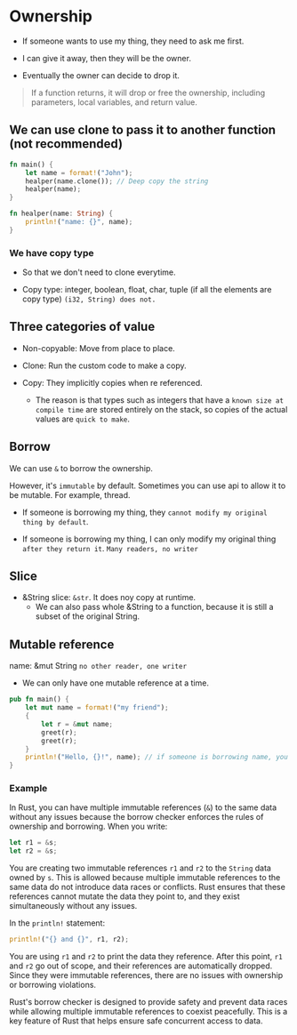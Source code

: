 # Ownership

- If someone wants to use my thing, they need to ask me first.

- I can give it away, then they will be the owner.

- Eventually the owner can decide to drop it.

> If a function returns, it will drop or free the ownership, including parameters, local variables, and return value.

## We can use clone to pass it to another function (not recommended)

```rust
fn main() {
    let name = format!("John");
    healper(name.clone()); // Deep copy the string
    healper(name);
}

fn healper(name: String) {
    println!("name: {}", name);
}
```

### We have copy type

- So that we don't need to clone everytime.

- Copy type: integer, boolean, float, char, tuple (if all the elements are copy type) `(i32, String) does not.`

## Three categories of value

- Non-copyable: Move from place to place.

- Clone: Run the custom code to make a copy.

- Copy: They implicitly copies when re referenced.
    - The reason is that types such as integers that have a `known size at compile time` are stored entirely on the stack, so copies of the actual values are `quick to make`.


## Borrow 

We can use `&` to borrow the ownership.

However, it's `immutable` by default. Sometimes you can use api to allow it to be mutable. For example, thread.

- If someone is borrowing my thing, they `cannot modify my original thing by default`.

- If someone is borrowing my thing, I can only modify my original thing `after they return it`. `Many readers, no writer`

## Slice

- &String slice: `&str`. It does noy copy at runtime.
    - We can also pass whole &String to a function, because it is still a subset of the original String.
##  Mutable reference

name: &mut String `no other reader, one writer`

- We can only have one mutable reference at a time.
```rust
pub fn main() {
    let mut name = format!("my friend");
    {
        let r = &mut name;
        greet(r);
        greet(r);
    }
    println!("Hello, {}!", name); // if someone is borrowing name, you can not read it or write it.
}
```



### Example

In Rust, you can have multiple immutable references (`&`) to the same data without any issues because the borrow checker enforces the rules of ownership and borrowing. When you write:

```rust
let r1 = &s;
let r2 = &s;
```

You are creating two immutable references `r1` and `r2` to the `String` data owned by `s`. This is allowed because multiple immutable references to the same data do not introduce data races or conflicts. Rust ensures that these references cannot mutate the data they point to, and they exist simultaneously without any issues.

In the `println!` statement:

```rust
println!("{} and {}", r1, r2);
```

You are using `r1` and `r2` to print the data they reference. After this point, `r1` and `r2` go out of scope, and their references are automatically dropped. Since they were immutable references, there are no issues with ownership or borrowing violations.

Rust's borrow checker is designed to provide safety and prevent data races while allowing multiple immutable references to coexist peacefully. This is a key feature of Rust that helps ensure safe concurrent access to data.